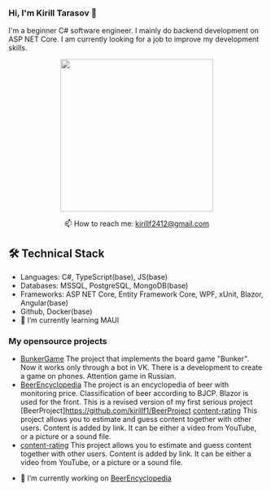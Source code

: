 ### Hi, I'm Kirill Tarasov 	:vulcan_salute:
I'm a beginner C# software engineer. I mainly do backend development on ASP NET Core. I am currently looking for a job to improve my development skills.
<p align='center'>
  <a href="https://github.com/kirillf1/github-readme-stats">
       <img height=300 src="https://github-readme-stats.vercel.app/api/top-langs/?username=kirillf1&layout=compact&langs_count=8"/></a>
       
</p>


<p align='center'>
  📫 How to reach me: <a href='kirillf2412@gmail.com'>kirillf2412@gmail.com</a>
</p>

## 🛠 Technical Stack
*   Languages: C#, TypeScript(base), JS(base)
*   Databases: MSSQL, PostgreSQL, MongoDB(base)
*   Frameworks: ASP NET Core, Entity Framework Core, WPF, xUnit, Blazor, Angular(base)
*   Github, Docker(base)
* 🌱 I’m currently learning MAUI
### My opensource projects
 * [BunkerGame](https://github.com/kirillf1/BunkerGame) The project that implements the board game "Bunker". Now it works only through a bot in VK. There is a development to create a game on phones. Attention game in Russian.
  * [BeerEncyclopedia](https://github.com/kirillf1/BeerEncyclopedia) The project is an encyclopedia of beer with monitoring price. Classification of beer according to BJCP. Blazor is used for the front. This is a revised version of my first serious project [BeerProject]https://github.com/kirillf1/BeerProject
 [content-rating](https://github.com/kirillf1/content-rating) This project allows you to estimate and guess content together with other users. Content is added by link. It can be either a video from YouTube, or a picture or a sound file.
  * [content-rating](https://github.com/kirillf1/content-rating) This project allows you to estimate and guess content together with other users. Content is added by link. It can be either a video from YouTube, or a picture or a sound file.

- 🔭 I’m currently working on [BeerEncyclopedia](https://github.com/kirillf1/BeerEncyclopedia)

